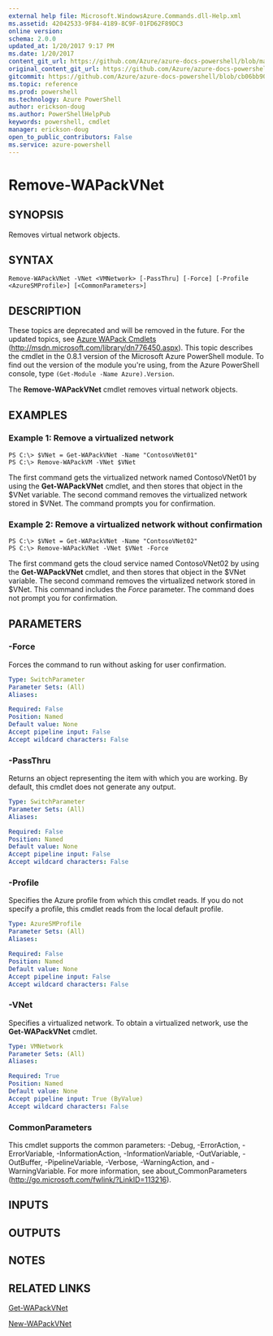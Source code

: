 ```yaml
---
external help file: Microsoft.WindowsAzure.Commands.dll-Help.xml
ms.assetid: 42042533-9F84-4189-8C9F-01FD62F89DC3
online version: 
schema: 2.0.0
updated_at: 1/20/2017 9:17 PM
ms.date: 1/20/2017
content_git_url: https://github.com/Azure/azure-docs-powershell/blob/master/azureps-cmdlets-docs/ServiceManagement/Azure.Compute/v3.4.0/Remove-WAPackVNet.md
original_content_git_url: https://github.com/Azure/azure-docs-powershell/blob/master/azureps-cmdlets-docs/ServiceManagement/Azure.Compute/v3.4.0/Remove-WAPackVNet.md
gitcommit: https://github.com/Azure/azure-docs-powershell/blob/cb06bb906911a2a2e1f57adbafe0c0c97a0b205b/azureps-cmdlets-docs/ServiceManagement/Azure.Compute/v3.4.0/Remove-WAPackVNet.md
ms.topic: reference
ms.prod: powershell
ms.technology: Azure PowerShell
author: erickson-doug
ms.author: PowerShellHelpPub
keywords: powershell, cmdlet
manager: erickson-doug
open_to_public_contributors: False
ms.service: azure-powershell
---
```


# Remove-WAPackVNet

## SYNOPSIS
Removes virtual network objects.

## SYNTAX

```
Remove-WAPackVNet -VNet <VMNetwork> [-PassThru] [-Force] [-Profile <AzureSMProfile>] [<CommonParameters>]
```

## DESCRIPTION
These topics are deprecated and will be removed in the future.
For the updated topics, see [Azure WAPack Cmdlets](http://msdn.microsoft.com/library/dn776450.aspx) (http://msdn.microsoft.com/library/dn776450.aspx).
This topic describes the cmdlet in the 0.8.1 version of the Microsoft Azure PowerShell module.
To find out the version of the module you're using, from the Azure PowerShell console, type `(Get-Module -Name Azure).Version`.

The **Remove-WAPackVNet** cmdlet removes virtual network objects.

## EXAMPLES

### Example 1: Remove a virtualized network
```
PS C:\> $VNet = Get-WAPackVNet -Name "ContosoVNet01"
PS C:\> Remove-WAPackVM -VNet $VNet
```

The first command gets the virtualized network named ContosoVNet01 by using the **Get-WAPackVNet** cmdlet, and then stores that object in the $VNet variable.
The second command removes the virtualized network stored in $VNet.
The command prompts you for confirmation.

### Example 2: Remove a virtualized network without confirmation
```
PS C:\> $VNet = Get-WAPackVNet -Name "ContosoVNet02"
PS C:\> Remove-WAPackVNet -VNet $VNet -Force
```

The first command gets the cloud service named ContosoVNet02 by using the **Get-WAPackVNet** cmdlet, and then stores that object in the $VNet variable.
The second command removes the virtualized network stored in $VNet.
This command includes the *Force* parameter.
The command does not prompt you for confirmation.

## PARAMETERS

### -Force
Forces the command to run without asking for user confirmation.

```yaml
Type: SwitchParameter
Parameter Sets: (All)
Aliases: 

Required: False
Position: Named
Default value: None
Accept pipeline input: False
Accept wildcard characters: False
```

### -PassThru
Returns an object representing the item with which you are working.
By default, this cmdlet does not generate any output.

```yaml
Type: SwitchParameter
Parameter Sets: (All)
Aliases: 

Required: False
Position: Named
Default value: None
Accept pipeline input: False
Accept wildcard characters: False
```

### -Profile
Specifies the Azure profile from which this cmdlet reads.
If you do not specify a profile, this cmdlet reads from the local default profile.

```yaml
Type: AzureSMProfile
Parameter Sets: (All)
Aliases: 

Required: False
Position: Named
Default value: None
Accept pipeline input: False
Accept wildcard characters: False
```

### -VNet
Specifies a virtualized network.
To obtain a virtualized network, use the **Get-WAPackVNet** cmdlet.

```yaml
Type: VMNetwork
Parameter Sets: (All)
Aliases: 

Required: True
Position: Named
Default value: None
Accept pipeline input: True (ByValue)
Accept wildcard characters: False
```

### CommonParameters
This cmdlet supports the common parameters: -Debug, -ErrorAction, -ErrorVariable, -InformationAction, -InformationVariable, -OutVariable, -OutBuffer, -PipelineVariable, -Verbose, -WarningAction, and -WarningVariable. For more information, see about_CommonParameters (http://go.microsoft.com/fwlink/?LinkID=113216).

## INPUTS

## OUTPUTS

## NOTES

## RELATED LINKS

[Get-WAPackVNet](xref:ServiceManagement/Azure.Compute/v3.4.0/Get-WAPackVNet.md)

[New-WAPackVNet](xref:ServiceManagement/Azure.Compute/v3.4.0/New-WAPackVNet.md)


